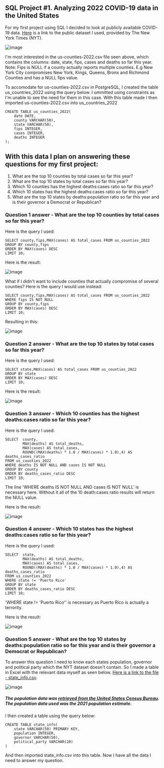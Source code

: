 ## SQL Project #1. Analyzing 2022 COVID-19 data in the United States

For my first project using SQL I decided to look at publicly available COVID-19 data. [Here](https://github.com/nytimes/covid-19-data) is a link to the public dataset I used, provided by The New York Times (NYT).

![image](https://user-images.githubusercontent.com/105367716/169653225-ddd37ebd-b429-487e-b96d-d43e1bec5758.png)

I'm most interested in the us-counties-2022.csv file seen above, which contains the columns: date, state, fips, cases and deaths so far this year. Note: Fips is NULL if a county actually reports multiple counties. E.g New York City compromises New York, Kings, Queens, Bronx and Richmond Counties and has a NULL fips value.

To accomodate for us-counties-2022.csv in PostgreSQL, I created the table us_countries_2022 using the query below. I ommitted using constraints as I'm unable to see the need for them in this case. With this table made I then imported us-counties-2022.csv into us_countries_2022
```
CREATE TABLE us_counties_2022(
    date DATE,
    county VARCHAR(50),
    state VARCHAR(50),
    fips INTEGER,
    cases INTEGER,
    deaths INTEGER
);
```

## With this data I plan on answering these questions for my first project:
1. What are the top 10 counties by total cases so far this year?
2. What are the top 10 states by total cases so far this year?
3. Which 10 counties has the highest deaths:cases ratio so far this year?
4. Which 10 states has the highest deaths:cases ratio so far this year?
5. What are the top 10 states by deaths:population ratio so far this year and is their governor a Democrat or Republican?

### Question 1 answer - What are the top 10 counties by total cases so far this year?
Here is the query I used:
```
SELECT county,fips,MAX(cases) AS total_cases FROM us_counties_2022
GROUP BY county,fips
ORDER BY MAX(cases) DESC
LIMIT 10;
```
Here is the result:

![image](https://user-images.githubusercontent.com/105367716/169661270-327b3d99-ed72-42bd-9bba-6874fe49a577.png)

What if I didn't want to include counties that actually compromise of several counties? Here is the query I would use instead:
```
SELECT county,fips,MAX(cases) AS total_cases FROM us_counties_2022
WHERE fips IS NOT NULL
GROUP BY county,fips
ORDER BY MAX(cases) DESC
LIMIT 10;
```

Resulting in this:

![image](https://user-images.githubusercontent.com/105367716/169661252-83eba937-3378-40f0-aeb3-cf7ceb04a334.png)

### Question 2 answer - What are the top 10 states by total cases so far this year?
Here is the query I used:
```
SELECT state,MAX(cases) AS total_cases FROM us_counties_2022
GROUP BY state
ORDER BY MAX(cases) DESC
LIMIT 10;
```
Here is the result:

![image](https://user-images.githubusercontent.com/105367716/169661240-7597b290-4b18-4f6d-8fbe-e85879c9cffd.png)

### Question 3 answer - Which 10 counties has the highest deaths:cases ratio so far this year?
Here is the query I used:
```
SELECT  county,
        MAX(deaths) AS total_deaths,
        MAX(cases) AS total_cases,
        ROUND((MAX(deaths) * 1.0 / MAX(cases) * 1.0),4) AS deaths_cases_ratio
FROM us_counties_2022
WHERE deaths IS NOT NULL AND cases IS NOT NULL
GROUP BY county
ORDER BY deaths_cases_ratio DESC
LIMIT 10;
```
The line 'WHERE deaths IS NOT NULL AND cases IS NOT NULL' is necessary here. Without it all of the 10 death:cases ratio results will return the NULL value.

Here is the result:

![image](https://user-images.githubusercontent.com/105367716/169661206-20473d79-a178-4a2a-9a02-085506ca2213.png)

### Question 4 answer - Which 10 states has the highest deaths:cases ratio so far this year?
Here is the query I used:
```
SELECT  state,
        MAX(deaths) AS total_deaths,
        MAX(cases) AS total_cases,
        ROUND((MAX(deaths) * 1.0 / MAX(cases) * 1.0),4) AS deaths_cases_ratio
FROM us_counties_2022
WHERE state != 'Puerto Rico'
GROUP BY state
ORDER BY deaths_cases_ratio DESC
LIMIT 10;
```
'WHERE state != 'Puerto Rico'' is necessary as Puerto Rico is actually a terrority.

Here is the result:

![image](https://user-images.githubusercontent.com/105367716/169661177-b13485b2-bf99-4989-8f94-bf54ab149a48.png)

### Question 5 answer - What are the top 10 states by deaths:population ratio so far this year and is their governor a Democrat or Republican?
To answer this question I need to know each states population, governor and political party which the NYT dataset doesn't contain. So I made a table in Excel with the relevant data myself as seen below. [Here is a link to the file - state_info.csv](https://github.com/robertjspencer/robertjspencer.github.io/files/8747916/state_info.csv).

![image](https://user-images.githubusercontent.com/105367716/169659390-90b0abdf-03f9-4ee8-9383-63f8f3056924.png)
##### The population data was [retrieved from the United States Census Bureau](https://www.census.gov/data/tables/time-series/demo/popest/2020s-state-total.html#par_textimage). The population data used was the 2021 population estimate.

I then created a table using the query below:
```
CREATE TABLE state_info(
    state VARCHAR(50) PRIMARY KEY,
    population INTEGER,
    governor VARCHAR(50),
    political_party VARCHAR(20)
)
```
And then imported state_info.csv into this table. Now I have all the data I need to answer my question.

